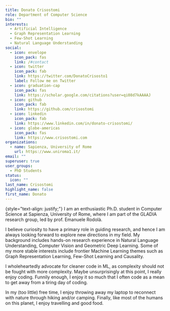 ```yaml
---
title: Donato Crisostomi
role: Department of Computer Science
bio: ""
interests:
  - Artificial Intelligence
  - Graph Representation Learning
  - Few-Shot Learning
  - Natural Language Understanding
social:
  - icon: envelope
    icon_pack: fas
    link: /#contact
  - icon: twitter
    icon_pack: fab
    link: https://twitter.com/DonatoCrisosto1
    label: Follow me on Twitter
  - icon: graduation-cap
    icon_pack: fas
    link: https://scholar.google.com/citations?user=qi08d7kAAAAJ
  - icon: github
    icon_pack: fab
    link: https://github.com/crisostomi
  - icon: linkedin
    icon_pack: fab
    link: https://www.linkedin.com/in/donato-crisostomi/
  - icon: globe-americas
    icon_pack: fas
    link: https://www.crisostomi.com
organizations:
  - name: Sapienza, University of Rome
    url: https://www.uniroma1.it/
email: ""
superuser: true
user_groups:
  - PhD Students
status:
  icon: ""
last_name: Crisostomi
highlight_name: false
first_name: Donato
---
```



{style="text-align: justify;"}
I am an enthusiastic Ph.D. student in Computer Science at Sapienza, University of Rome, where I am part of the GLADIA research group, led by prof. Emanuele Rodolà.

I believe curiosity to have a primary role in guiding research, and hence I am always looking forward to explore new directions in my field. My background includes hands-on research experience in Natural Language Understanding, Computer Vision and Geometric Deep Learning. Some of my more stable interests include frontier Machine Learning themes such as Graph Representation Learning, Few-Shot Learning and Causality.

I wholeheartedly advocate for cleaner code in ML, as complexity should not be fought with more complexity. Maybe unsurprisingly at this point, I really enjoy coding. Funnily enough, I enjoy it so much that I often code as a mean to get away from a tiring day of coding.

In my (too little) free time, I enjoy throwing away my laptop to reconnect with nature through hiking and/or camping. Finally, like most of the humans on this planet, I enjoy travelling and good food.
